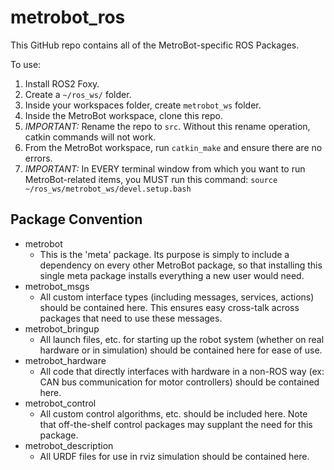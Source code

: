 # metrobot_ros

This GitHub repo contains all of the MetroBot-specific ROS Packages.

To use:
1. Install ROS2 Foxy.
2. Create a `~/ros_ws/` folder.
3. Inside your workspaces folder, create `metrobot_ws` folder.
4. Inside the MetroBot workspace, clone this repo.
5. *IMPORTANT:* Rename the repo to `src`. Without this rename operation, catkin commands will not work.
6. From the MetroBot workspace, run `catkin_make` and ensure there are no errors.
7. *IMPORTANT:* In EVERY terminal window from which you want to run MetroBot-related items, you MUST run this command: `source ~/ros_ws/metrobot_ws/devel.setup.bash`

## Package Convention
- metrobot
    - This is the 'meta' package. Its purpose is simply to include a dependency on every other MetroBot package, so that installing this single meta package installs everything a new user would need.
- metrobot_msgs
    - All custom interface types (including messages, services, actions) should be contained here. This ensures easy cross-talk across packages that need to use these messages.
- metrobot_bringup
    - All launch files, etc. for starting up the robot system (whether on real hardware or in simulation) should be contained here for ease of use.
- metrobot_hardware
    - All code that directly interfaces with hardware in a non-ROS way (ex: CAN bus communication for motor controllers) should be contained here.
- metrobot_control
    - All custom control algorithms, etc. should be included here. Note that off-the-shelf control packages may supplant the need for this package.
- metrobot_description
    - All URDF files for use in rviz simulation should be contained here.
